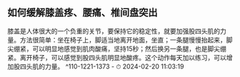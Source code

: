 ## 如何缓解膝盖疼、腰痛、椎间盘突出


膝盖是人体很大的一个负重的关节，要保持它的稳定性，就要加强股四头肌的力量。方法很简单：坐在椅子上，脚适当地离开地面，坐直；一条腿慢慢抬起来，脚尖绷紧，可以明显地感觉到肌肉酸痛，坚持15秒；然后换另一条腿，也是脚尖绷紧。离开椅子，可以感觉到股四头肌明显地酸疼。这个动作每天加以练习，可以增加股四头肌的力量。 ^110-1221-1373
    - ⏱ 2024-02-20 11:03:19